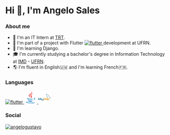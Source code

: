# Hi 👋, I'm Angelo Sales

### About me 
- 🔭 I'm an IT Intern at [TRT](https://www.trt21.jus.br/).
- 📝 I'm part of a project with Flutter <a href="https://flutter.dev" target="_blank" rel="noreferrer"> <img src="https://www.vectorlogo.zone/logos/flutterio/flutterio-icon.svg" alt="flutter" width="15" height="15"/> </a>development at UFRN.
- 🤯 I'm learning Django.
- 🎓 I'm currently studying a bachelor's degree in Information Technology at [IMD](https://www.imd.ufrn.br/portal/) - [UFRN](https://www.ufrn.br/).
- 🌎 I'm fluent in English🇺🇲 and I'm learning French🇫🇷.

### Languages
<p align="left"> <a href="https://flutter.dev" target="_blank" rel="noreferrer"> <img src="https://www.vectorlogo.zone/logos/flutterio/flutterio-icon.svg" alt="flutter" width="40" height="40"/> </a> <a href="https://www.java.com" target="_blank" rel="noreferrer"> <img src="https://raw.githubusercontent.com/devicons/devicon/master/icons/java/java-original.svg" alt="java" width="40" height="40"/> </a> <a href="https://www.mysql.com/" target="_blank" rel="noreferrer"> <img src="https://raw.githubusercontent.com/devicons/devicon/master/icons/mysql/mysql-original-wordmark.svg" alt="mysql" width="40" height="40"/> </a> </p>
<!--- <p><img align="left" src="https://github-readme-stats.vercel.app/api/top-langs?username=angelogustavo&show_icons=true&locale=en&layout=compact" alt="angelogustavo" /></p></br> --->

### Social
<a href="https://linkedin.com/in/angelogustavo" target="blank"><img align="center" src="https://raw.githubusercontent.com/rahuldkjain/github-profile-readme-generator/master/src/images/icons/Social/linked-in-alt.svg" alt="angelogustavo" height="30" width="40" /></a>
</p>
